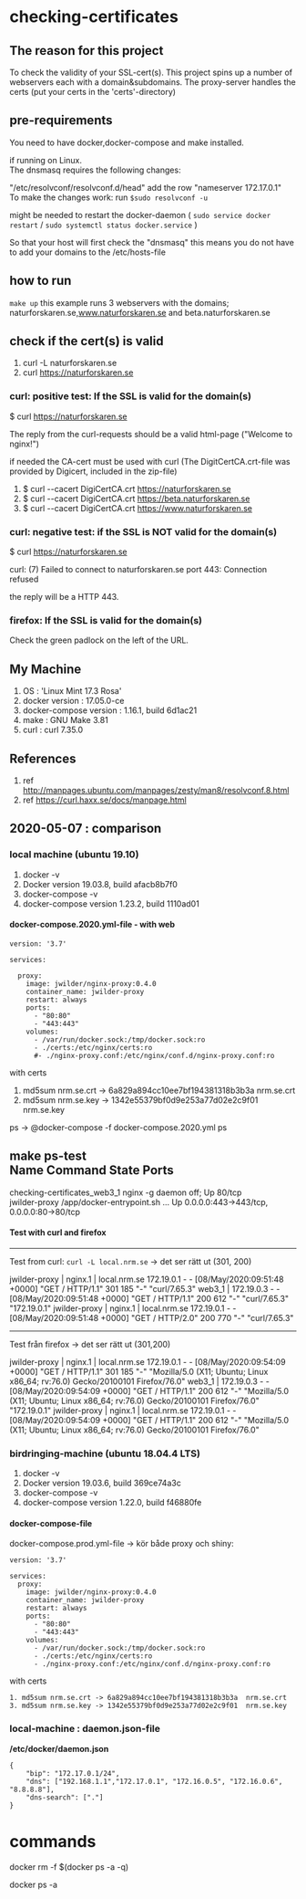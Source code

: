 # checking-certificates

## The reason for this project
To check the validity of your SSL-cert(s).
This project spins up a number of webservers each with a domain&subdomains.
The proxy-server handles the certs (put your certs in the 'certs'-directory)

## pre-requirements
You need to have docker,docker-compose and make installed.

if running on Linux.<br>
The dnsmasq requires the following changes:

"/etc/resolvconf/resolvconf.d/head" 
add the row "nameserver 172.17.0.1"<br>
To make the changes work:  run `$sudo resolvconf -u`

might be needed to restart the docker-daemon ( `sudo service docker restart` / `sudo systemctl status docker.service` ) 

So that your host will first check the "dnsmasq"
this means you do not have to add your domains to the /etc/hosts-file

## how to run
`make up`
this example runs 3 webservers with the domains; naturforskaren.se,www.naturforskaren.se and beta.naturforskaren.se

## check if the cert(s) is valid

1. curl -L naturforskaren.se
2. curl https://naturforskaren.se

### curl: positive test:  If the SSL is valid for the domain(s) 
$ curl https://naturforskaren.se

The reply from the curl-requests should be a valid html-page ("Welcome to nginx!")

if needed the CA-cert must be used with curl (The DigitCertCA.crt-file was provided by Digicert, included in the zip-file)<br>
1. $ curl --cacert DigiCertCA.crt https://naturforskaren.se
2. $ curl --cacert DigiCertCA.crt https://beta.naturforskaren.se
3. $ curl --cacert DigiCertCA.crt https://www.naturforskaren.se

### curl: negative test: if the SSL is NOT valid for the domain(s) 
$ curl https://naturforskaren.se

curl: (7) Failed to connect to naturforskaren.se port 443: Connection refused

the reply will be a HTTP 443.

### firefox: If the SSL is valid for the domain(s)
Check the green padlock on the left of the URL.

## My Machine
1. OS :  'Linux Mint 17.3 Rosa'
2. docker version : 17.05.0-ce 
3. docker-compose version : 1.16.1, build 6d1ac21
4. make : GNU Make 3.81
5. curl : curl 7.35.0

## References
1. ref http://manpages.ubuntu.com/manpages/zesty/man8/resolvconf.8.html
2. ref  https://curl.haxx.se/docs/manpage.html


## 2020-05-07 : comparison

### local machine (ubuntu 19.10)

1. docker -v        
2. Docker version 19.03.8, build afacb8b7f0
3. docker-compose -v
4. docker-compose version 1.23.2, build 1110ad01


#### docker-compose.2020.yml-file - with web

```
version: '3.7'

services:

  proxy:
    image: jwilder/nginx-proxy:0.4.0
    container_name: jwilder-proxy
    restart: always
    ports:
      - "80:80"
      - "443:443"
    volumes:
      - /var/run/docker.sock:/tmp/docker.sock:ro
      - ./certs:/etc/nginx/certs:ro
      #- ./nginx-proxy.conf:/etc/nginx/conf.d/nginx-proxy.conf:ro
```

with certs 
1. md5sum nrm.se.crt -> 6a829a894cc10ee7bf194381318b3b3a  nrm.se.crt
2. md5sum nrm.se.key -> 1342e55379bf0d9e253a77d02e2c9f01  nrm.se.key

ps -> @docker-compose -f docker-compose.2020.yml ps 

make ps-test                 
            Name                          Command               State                    Ports                  
----------------------------------------------------------------------------------------------------------------
checking-certificates_web3_1   nginx -g daemon off;             Up      80/tcp                                  
jwilder-proxy                  /app/docker-entrypoint.sh  ...   Up      0.0.0.0:443->443/tcp, 0.0.0.0:80->80/tcp

#### Test with curl and firefox

***
Test from curl: `curl -L local.nrm.se` -> det ser rätt ut (301, 200) <p>

jwilder-proxy | nginx.1    | local.nrm.se 172.19.0.1 - - [08/May/2020:09:51:48 +0000] "GET / HTTP/1.1" 301 185 "-" "curl/7.65.3"
web3_1   | 172.19.0.3 - - [08/May/2020:09:51:48 +0000] "GET / HTTP/1.1" 200 612 "-" "curl/7.65.3" "172.19.0.1"
jwilder-proxy | nginx.1    | local.nrm.se 172.19.0.1 - - [08/May/2020:09:51:48 +0000] "GET / HTTP/2.0" 200 770 "-" "curl/7.65.3"

***
Test från firefox -> det ser rätt ut (301,200) <p>
jwilder-proxy | nginx.1    | local.nrm.se 172.19.0.1 - - [08/May/2020:09:54:09 +0000] "GET / HTTP/1.1" 301 185 "-" "Mozilla/5.0 (X11; Ubuntu; Linux x86_64; rv:76.0) Gecko/20100101 Firefox/76.0"
web3_1   | 172.19.0.3 - - [08/May/2020:09:54:09 +0000] "GET / HTTP/1.1" 200 612 "-" "Mozilla/5.0 (X11; Ubuntu; Linux x86_64; rv:76.0) Gecko/20100101 Firefox/76.0" "172.19.0.1"
jwilder-proxy | nginx.1    | local.nrm.se 172.19.0.1 - - [08/May/2020:09:54:09 +0000] "GET / HTTP/1.1" 200 612 "-" "Mozilla/5.0 (X11; Ubuntu; Linux x86_64; rv:76.0) Gecko/20100101 Firefox/76.0"



### birdringing-machine (ubuntu 18.04.4 LTS)
 
1. docker -v
2. Docker version 19.03.6, build 369ce74a3c
3. docker-compose -v
4. docker-compose version 1.22.0, build f46880fe

#### docker-compose-file
docker-compose.prod.yml-file → kör både proxy och shiny:

```
version: '3.7'

services:
  proxy:
    image: jwilder/nginx-proxy:0.4.0
    container_name: jwilder-proxy
    restart: always
    ports:
      - "80:80"
      - "443:443"
    volumes:
      - /var/run/docker.sock:/tmp/docker.sock:ro
      - ./certs:/etc/nginx/certs:ro
      - ./nginx-proxy.conf:/etc/nginx/conf.d/nginx-proxy.conf:ro
```

with certs 

    1. md5sum nrm.se.crt -> 6a829a894cc10ee7bf194381318b3b3a  nrm.se.crt
    3. md5sum nrm.se.key -> 1342e55379bf0d9e253a77d02e2c9f01  nrm.se.key

### local-machine : daemon.json-file

**/etc/docker/daemon.json**

```    
{
    "bip": "172.17.0.1/24",
    "dns": ["192.168.1.1","172.17.0.1", "172.16.0.5", "172.16.0.6", "8.8.8.8"],
    "dns-search": ["."]
}
```


# commands
docker rm -f $(docker ps -a -q)

docker ps -a
